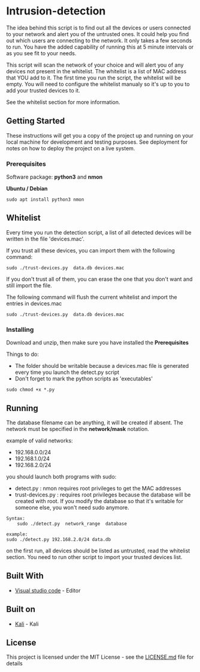 # Intrusion-detection

The idea behind this script is to find out all the devices or users connected to your network and alert you of the untrusted ones. It could help you find out which users are connecting to the network. It only takes a few seconds to run. You have the added capability of running this at 5 minute intervals or as you see fit to your needs.

This script will scan the network of your choice and will alert you of any devices not present in the whitelist. The whitelist is a list of MAC address that YOU add to it. The first time you run the script, the whitelist will be empty. You will need to configure the whitelist manualy so it's up to you to add your trusted devices to it. 

See the whitelist section for more information.


## Getting Started

These instructions will get you a copy of the project up and running on your local machine for development and testing purposes. See deployment for notes on how to deploy the project on a live system.

### Prerequisites

Software package: **python3** and **nmon**

**Ubuntu / Debian**

```
sudo apt install python3 nmon
```

## Whitelist
Every time you run the detection script, a list of all detected devices will be written in the file 'devices.mac'. 

If you trust all these devices, you can import them with the following command:

```
sudo ./trust-devices.py  data.db devices.mac
```

If you don't trust all of them, you can erase the one that you don't want and still import the file.

The following command will flush the current whitelist and import the entries in devices.mac

```
sudo ./trust-devices.py  data.db devices.mac
```

### Installing

Download and unzip, then make sure you have installed the **Prerequisites**

Things to do:

- The folder should be writable because a devices.mac file is generated every time you launch the detect.py script
- Don't forget to mark the python scripts as 'executables'

```
sudo chmod +x *.py
```

## Running

The database filename can be anything, it will be created if absent. The network must be specified in the **network/mask** notation.

example of valid networks:

- 192.168.0.0/24
- 192.168.1.0/24
- 192.168.2.0/24

you should launch both programs with sudo:

- detect.py : nmon requires root privileges to get the MAC addresses
- trust-devices.py : requires root privileges because the database will be created with root. If you modify the database so that it's writable for someone else, you won't need sudo anymore.


```
Syntax:
	sudo ./detect.py  network_range  database

example: 
sudo ./detect.py 192.168.2.0/24 data.db
```

on the first run, all devices should be listed as untrusted, read the whitelist section. You need to run other script to import your trusted devices list.


## Built With

* [Visual studio code](https://code.visualstudio.com/) - Editor

## Built on
* [Kali](https://Kali.org/) - Kali


## License

This project is licensed under the MIT License - see the [LICENSE.md](LICENSE.md) file for details

